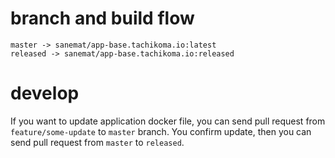 # branch and build flow

```
master -> sanemat/app-base.tachikoma.io:latest
released -> sanemat/app-base.tachikoma.io:released
```

# develop

If you want to update application docker file, you can send pull request from `feature/some-update` to `master` branch.
You confirm update, then you can send pull request from `master` to `released`.
